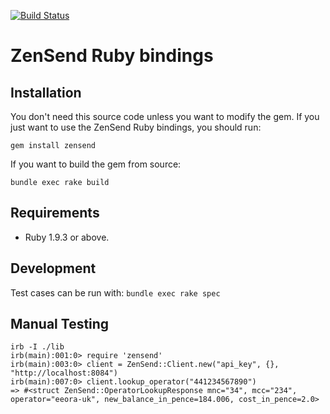 [![Build Status](https://travis-ci.org/zensend/zensend_ruby_api.svg?branch=master)](https://travis-ci.org/zensend/zensend_ruby_api)
# ZenSend Ruby bindings 

## Installation

You don't need this source code unless you want to modify the gem. If
you just want to use the ZenSend Ruby bindings, you should run:

    gem install zensend

If you want to build the gem from source:

    bundle exec rake build

## Requirements

* Ruby 1.9.3 or above.

## Development

Test cases can be run with: `bundle exec rake spec`

## Manual Testing

    irb -I ./lib
    irb(main):001:0> require 'zensend'
    irb(main):003:0> client = ZenSend::Client.new("api_key", {}, "http://localhost:8084")
    irb(main):007:0> client.lookup_operator("441234567890")
    => #<struct ZenSend::OperatorLookupResponse mnc="34", mcc="234", operator="eeora-uk", new_balance_in_pence=184.006, cost_in_pence=2.0>

